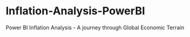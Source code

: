 # Inflation-Analysis-PowerBI
Power BI Inflation Analysis - A journey through Global Economic Terrain
